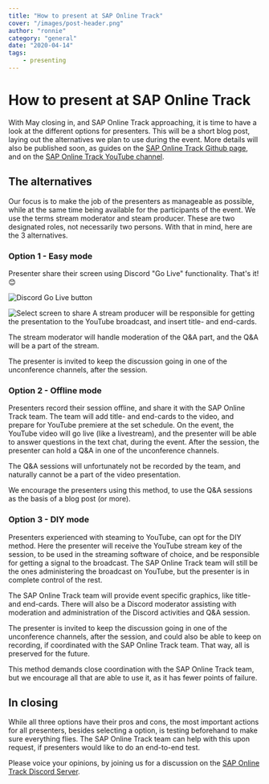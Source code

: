 ```yaml
---
title: "How to present at SAP Online Track"
cover: "/images/post-header.png"
author: "ronnie"
category: "general"
date: "2020-04-14"
tags:
    - presenting
---
```

# How to present at SAP Online Track

With May closing in, and SAP Online Track approaching, it is time to have a look at the different options for presenters. This will be a short blog post, laying out the alternatives we plan to use during the event. More details will also be published soon, as guides on the [SAP Online Track Github page](https://github.com/SAPOnlineTrack/SAPOnlineTrack-2020), and on the [SAP Online Track YouTube channel](https://www.youtube.com/saponlinetrack).

## The alternatives

Our focus is to make the job of the presenters as manageable as possible, while at the same time being available for the participants of the event. We use the terms stream moderator and steam producer. These are two designated roles, not necessarily two persons. With that in mind, here are the 3 alternatives. 

### Option 1 - Easy mode
Presenter share their screen using Discord "Go Live" functionality. That's it! 😊

![Discord Go Live button](/images/how-to-present-at-SAP-Online-Track/go-live.png)

![Select screen to share](/images/how-to-present-at-SAP-Online-Track/select-screen.png)
A stream producer will be responsible for getting the presentation to the YouTube broadcast, and insert title- and end-cards.

The stream moderator will handle moderation of the Q&A part, and the Q&A will be a part of the stream.

The presenter is invited to keep the discussion going in one of the unconference channels, after the session.

### Option 2 - Offline mode
Presenters record their session offline, and share it with the SAP Online Track team. The team will add title- and end-cards to the video, and prepare for YouTube premiere at the set schedule. On the event, the YouTube video will go live (like a livestream), and the presenter will be able to answer questions in the text chat, during the event. After the session, the presenter can hold a Q&A in one of the unconference channels.

The Q&A sessions will unfortunately not be recorded by the team, and naturally cannot be a part of the video presentation.

We encourage the presenters using this method, to use the Q&A sessions as the basis of a blog post (or more).

### Option 3 - DIY mode
Presenters experienced with steaming to YouTube, can opt for the DIY method. Here the presenter will receive the YouTube stream key of the session, to be used in the streaming software of choice, and be responsible for getting a signal to the broadcast. The SAP Online Track team will still be the ones administering the broadcast on YouTube, but the presenter is in complete control of the rest. 

The SAP Online Track team will provide event specific graphics, like title- and end-cards. There will also be a Discord moderator assisting with moderation and administration of the Discord activities and Q&A session.

The presenter is invited to keep the discussion going in one of the unconference channels, after the session, and could also be able to keep on recording, if coordinated with the SAP Online Track team. That way, all is preserved for the future.

This method demands close coordination with the SAP Online Track team, but we encourage all that are able to use it, as it has fewer points of failure.

## In closing
While all three options have their pros and cons, the most important actions for all presenters, besides selecting a option, is testing beforehand to make sure everything flies. The SAP Online Track team can help with this upon request, if presenters would like to do an end-to-end test.

Please voice your opinions, by joining us for a discussion on the [SAP Online Track Discord Server](http://bit.ly/saponlinetrack-discord).